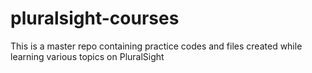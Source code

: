 # pluralsight-courses
This is a master repo containing practice codes and files created while learning various topics on PluralSight
